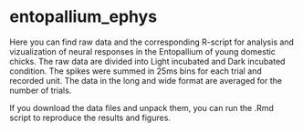 # entopallium_ephys
Here you can find raw data and the corresponding R-script for analysis and vizualization of neural responses in the Entopallium of young domestic chicks. The raw data are divided into Light incubated and Dark incubated condition. The spikes were summed in 25ms bins for each trial and recorded unit. The data in the long and wide format are averaged for the number of trials.

If you download the data files and unpack them, you can run the .Rmd script to reproduce the results and figures.
